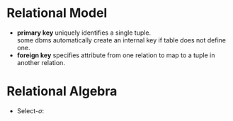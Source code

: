 # Relational Model
- **primary key** uniquely identifies a single tuple.  
  some dbms automatically create an internal key if table does not define one.
- **foreign key** specifies attribute from one relation to map to a tuple in another relation.
# Relational Algebra
- Select-$\sigma$:
